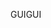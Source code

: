 <span data-ttu-id="9b215-101">GUI</span><span class="sxs-lookup"><span data-stu-id="9b215-101">GUI</span></span>